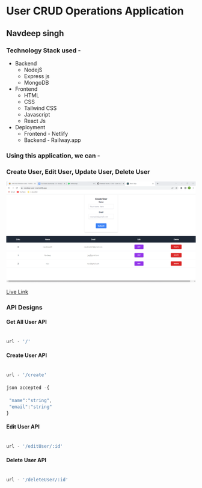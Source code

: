 # User CRUD Operations Application

## Navdeep singh

### Technology Stack used -

- Backend
  - NodejS
  - Express js
  - MongoDB
- Frontend
  - HTML
  - CSS
  - Tailwind CSS
  - Javascript
  - React Js
- Deployment
  - Frontend - Netlify
  - Backend - Railway.app


### Using this application, we can -
### Create User, Edit User, Update User, Delete User

![](./images/user-crud.png)


[Live Link](https://navdeep-user-crud.netlify.app/)
 

 ### API Designs

  #### Get All User API

 ```Javascript

 url - '/'

 ```

 #### Create User API

 ```Javascript

 url - '/create'

 json accepted -{

  "name":"string",
  "email":"string"
 }
 

 ```

 #### Edit User API

 ```Javascript

 url - '/editUser/:id'

 ```

  #### Delete User API

 ```Javascript

 url - '/deleteUser/:id'

 ```
